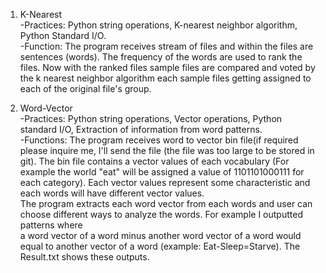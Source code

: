 1. K-Nearest  
-Practices: Python string operations, K-nearest neighbor algorithm, Python Standard I/O.  
-Function: The program receives stream of files and within the files are sentences (words).  The frequency of the words are used to rank the files. Now with the ranked files sample files are compared and voted by the k nearest neighbor algorithm each sample files getting assigned to each of the original file's group.     

2. Word-Vector  
-Practices: Python string operations, Vector operations, Python standard I/O,  Extraction of information from word patterns.  
-Functions: The program receives word to vector bin file(if required please inquire me,  I'll send the file (the file was too large to be stored in git).  The bin file contains a vector values of each vocabulary (For example the world "eat" will be assigned a value of 1101101000111 for each category).  Each vector values  represent some characteristic and each words will have different vector values.  
The program extracts each word vector from each words and user can choose different ways to analyze the words.  For example I outputted patterns where  
a word vector of a word minus another word vector of a word would equal to   another vector of a word (example: Eat-Sleep=Starve).  The Result.txt shows  these outputs. 
    

